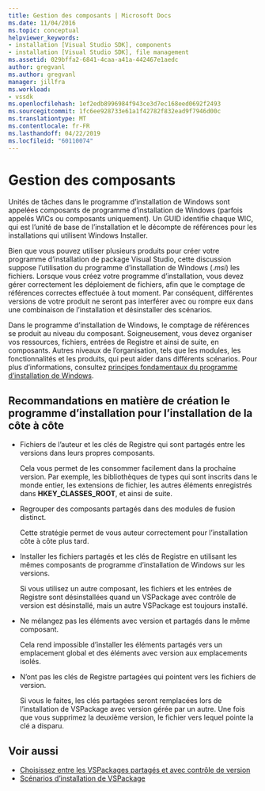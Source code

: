 ```yaml
---
title: Gestion des composants | Microsoft Docs
ms.date: 11/04/2016
ms.topic: conceptual
helpviewer_keywords:
- installation [Visual Studio SDK], components
- installation [Visual Studio SDK], file management
ms.assetid: 029bffa2-6841-4caa-a41a-442467e1aedc
author: gregvanl
ms.author: gregvanl
manager: jillfra
ms.workload:
- vssdk
ms.openlocfilehash: 1ef2edb8996984f943ce3d7ec168eed0692f2493
ms.sourcegitcommit: 1fc6ee928733e61a1f42782f832ead9f7946d00c
ms.translationtype: MT
ms.contentlocale: fr-FR
ms.lasthandoff: 04/22/2019
ms.locfileid: "60110074"
---
```

# <a name="component-management"></a>Gestion des composants
Unités de tâches dans le programme d’installation de Windows sont appelées composants de programme d’installation de Windows (parfois appelés WICs ou composants uniquement). Un GUID identifie chaque WIC, qui est l’unité de base de l’installation et le décompte de références pour les installations qui utilisent Windows Installer.

 Bien que vous pouvez utiliser plusieurs produits pour créer votre programme d’installation de package Visual Studio, cette discussion suppose l’utilisation du programme d’installation de Windows (*.msi*) les fichiers. Lorsque vous créez votre programme d’installation, vous devez gérer correctement les déploiement de fichiers, afin que le comptage de références correctes effectuée à tout moment. Par conséquent, différentes versions de votre produit ne seront pas interférer avec ou rompre eux dans une combinaison de l’installation et désinstaller des scénarios.

 Dans le programme d’installation de Windows, le comptage de références se produit au niveau du composant. Soigneusement, vous devez organiser vos ressources, fichiers, entrées de Registre et ainsi de suite, en composants. Autres niveaux de l’organisation, tels que les modules, les fonctionnalités et les produits, qui peut aider dans différents scénarios. Pour plus d’informations, consultez [principes fondamentaux du programme d’installation de Windows](../../extensibility/internals/windows-installer-basics.md).

## <a name="guidelines-of-authoring-setup-for-side-by-side-installation"></a>Recommandations en matière de création le programme d’installation pour l’installation de la côte à côte

- Fichiers de l’auteur et les clés de Registre qui sont partagés entre les versions dans leurs propres composants.

     Cela vous permet de les consommer facilement dans la prochaine version. Par exemple, les bibliothèques de types qui sont inscrits dans le monde entier, les extensions de fichier, les autres éléments enregistrés dans **HKEY_CLASSES_ROOT**, et ainsi de suite.

- Regrouper des composants partagés dans des modules de fusion distinct.

     Cette stratégie permet de vous auteur correctement pour l’installation côte à côte plus tard.

- Installer les fichiers partagés et les clés de Registre en utilisant les mêmes composants de programme d’installation de Windows sur les versions.

     Si vous utilisez un autre composant, les fichiers et les entrées de Registre sont désinstallées quand un VSPackage avec contrôle de version est désinstallé, mais un autre VSPackage est toujours installé.

- Ne mélangez pas les éléments avec version et partagés dans le même composant.

     Cela rend impossible d’installer les éléments partagés vers un emplacement global et des éléments avec version aux emplacements isolés.

- N’ont pas les clés de Registre partagées qui pointent vers les fichiers de version.

     Si vous le faites, les clés partagées seront remplacées lors de l’installation de VSPackage avec version gérée par un autre. Une fois que vous supprimez la deuxième version, le fichier vers lequel pointe la clé a disparu.

## <a name="see-also"></a>Voir aussi
- [Choisissez entre les VSPackages partagés et avec contrôle de version](../../extensibility/choosing-between-shared-and-versioned-vspackages.md)
- [Scénarios d’installation de VSPackage](../../extensibility/internals/vspackage-setup-scenarios.md)
